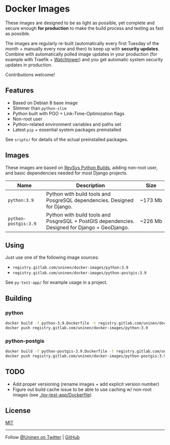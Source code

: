 # Docker Images

These images are designed to be as light as possible, yet complete and secure enough **for production** to make the build process and testing as fast as possible.

The images are regularly re-built (automatically every first Tuesday of the month + manually every now and then) to keep up with **security updates**. Combine with automatically polled image updates in your production (for example with Traefik + [Watchtower](https://containrrr.dev/watchtower/)) and you get automatic system security updates in production.

Contributions welcome!

## Features

- Based on Debian 8 base image
- Slimmer than `python-slim`
- Python built with PGO + Link-Time-Optimization flags
- Non-root user
- Python-related environment variables and paths set
- Latest `pip` + essential system packages preinstalled

See `sripts/` for details of the actual preinstalled packages.

## Images

These images are based on [RevSys Python Builds](https://github.com/revsys/optimized-python-docker), adding non-root user, and basic dependencies needed for most Django projects.

| Name | Description | Size |
| --- | --- | --- |
| `python:3.9` | Python with build tools and PosgreSQL dependencies. Designed for Django. | ~173&nbsp;Mb |
| `python-postgis:3.9` | Python with build tools and PosgreSQL + PostGIS dependencies. Designed for Django + GeoDjango. | ~226&nbsp;Mb |

## Using

Just use one of the following image sources:

- `registry.gitlab.com/uninen/docker-images/python:3.9`
- `registry.gitlab.com/uninen/docker-images/python-postgis:3.9`

See `py-test-app/` for example usage in a project.

## Building

### python

```sh
docker build -f python-3.9.Dockerfile -t registry.gitlab.com/uninen/docker-images/python:3.9 .
docker push registry.gitlab.com/uninen/docker-images/python:3.9
```
### python-postgis

```sh
docker build -f python-postgis-3.9.Dockerfile -t registry.gitlab.com/uninen/docker-images/python-postgis:3.9 .
docker push registry.gitlab.com/uninen/docker-images/python-postgis:3.9
```
## TODO

- Add proper versioning (rename images + add explicit version number)
- Figure out build cache issue to be able to use caching w/ non-root images (see [./py-test-app/Dockerfile](./py-test-app/Dockerfile))

## License

[MIT](./LICENCE)

----

Follow [@Uninen on Twitter](https://twitter.com/uninen) | [GitHub](https://github.com/Uninen)
